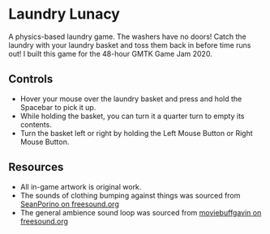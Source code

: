 # Laundry Lunacy

A physics-based laundry game. The washers have no doors! Catch the laundry with your laundry basket and toss them back in before time runs out! I built this game for the 48-hour GMTK Game Jam 2020.

## Controls

- Hover your mouse over the laundry basket and press and hold the Spacebar to pick it up.
- While holding the basket, you can turn it a quarter turn to empty its contents.
- Turn the basket left or right by holding the Left Mouse Button or Right Mouse Button.

## Resources

- All in-game artwork is original work.
- The sounds of clothing bumping against things was sourced from [SeanPorino on freesound.org](https://freesound.org/people/SeanPorio/sounds/519262/)
- The general ambience sound loop was sourced from [moviebuffgavin on freesound.org](https://freesound.org/people/moviebuffgavin/sounds/411914/)
